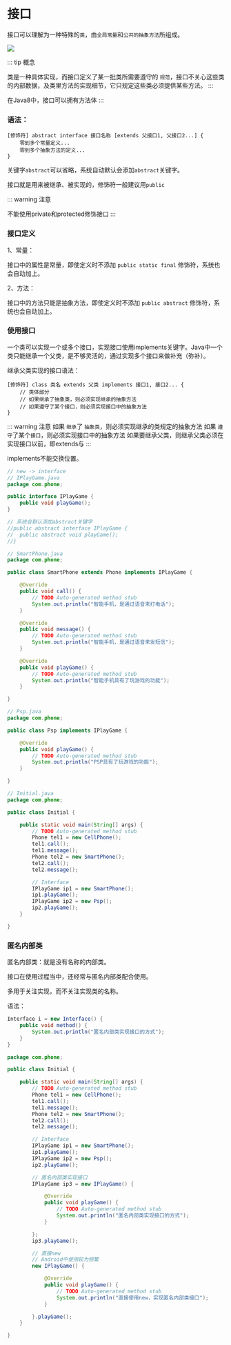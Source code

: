 # 接口

接口可以理解为一种特殊的`类`，由`全局常量`和`公共的抽象方法`所组成。

![](/img/interface-example.jpg)

::: tip 概念

类是一种具体实现，而接口定义了某一批类所需要遵守的 `规范`，接口不关心这些类的内部数据，及类里方法的实现细节，它只规定这些类必须提供某些方法。
:::

在Java8中，接口可以拥有方法体
:::

### 语法：

```
[修饰符] abstract interface 接口名称 [extends 父接口1, 父接口2...] {
    零到多个常量定义...
    零到多个抽象方法的定义...
}
```

关键字`abstract`可以省略，系统自动默认会添加`abstract`关键字。

接口就是用来被继承、被实现的，修饰符一般建议用`public`

::: warning 注意

不能使用private和protected修饰接口
:::

### 接口定义

1、常量：

接口中的属性是常量，即使定义时不添加 `public static final` 修饰符，系统也会自动加上。

2、方法：

接口中的方法只能是抽象方法，即使定义时不添加 `public abstract` 修饰符，系统也会自动加上。

### 使用接口

一个类可以实现一个或多个接口，实现接口使用implements关键字。Java中一个类只能继承一个父类，是不够灵活的，通过实现多个接口来做补充（弥补）。

继承父类实现的接口语法：

```
[修饰符] class 类名 extends 父类 implements 接口1, 接口2... {
    // 类体部分
    // 如果继承了抽象类，则必须实现继承的抽象方法
    // 如果遵守了某个接口，则必须实现接口中的抽象方法
}
```

::: warning 注意
如果 `继承`了 `抽象类`，则必须实现继承的类规定的抽象方法
如果 `遵守`了某个`接口`，则必须实现接口中的抽象方法
如果要继承父类，则继承父类必须在实现接口以前，即extends与
:::

implements不能交换位置。

```java
// new -> interface
// IPlayGame.java
package com.phone;

public interface IPlayGame {
	public void playGame();
}

// 系统会默认添加abstract关键字
//public abstract interface IPlayGame {
//	public abstract void playGame();
//}
```

```java
// SmartPhone.java
package com.phone;

public class SmartPhone extends Phone implements IPlayGame {

	@Override
	public void call() {
		// TODO Auto-generated method stub
		System.out.println("智能手机，是通过语音来打电话");
	}

	@Override
	public void message() {
		// TODO Auto-generated method stub
		System.out.println("智能手机，是通过语音来发短信");
	}

	@Override
	public void playGame() {
		// TODO Auto-generated method stub
		System.out.println("智能手机具有了玩游戏的功能");
	}

}
```

```java
// Psp.java
package com.phone;

public class Psp implements IPlayGame {

	@Override
	public void playGame() {
		// TODO Auto-generated method stub
		System.out.println("PSP具有了玩游戏的功能");
	}

}
```

```java
// Initial.java
package com.phone;

public class Initial {

	public static void main(String[] args) {
		// TODO Auto-generated method stub
		Phone tel1 = new CellPhone();
		tel1.call();
		tel1.message();
		Phone tel2 = new SmartPhone();
		tel2.call();
		tel2.message();

		// Interface
		IPlayGame ip1 = new SmartPhone();
		ip1.playGame();
		IPlayGame ip2 = new Psp();
		ip2.playGame();
	}

}
```

### 匿名内部类

匿名内部类：就是没有名称的内部类。

接口在使用过程当中，还经常与匿名内部类配合使用。

多用于关注实现，而不关注实现类的名称。

语法：

```java
Interface i = new Interface() {
    public void method() {
        System.out.println("匿名内部类实现接口的方式");
    }
}
```

```java
package com.phone;

public class Initial {

	public static void main(String[] args) {
		// TODO Auto-generated method stub
		Phone tel1 = new CellPhone();
		tel1.call();
		tel1.message();
		Phone tel2 = new SmartPhone();
		tel2.call();
		tel2.message();

		// Interface
		IPlayGame ip1 = new SmartPhone();
		ip1.playGame();
		IPlayGame ip2 = new Psp();
		ip2.playGame();

		// 匿名内部类实现接口
		IPlayGame ip3 = new IPlayGame() {

			@Override
			public void playGame() {
				// TODO Auto-generated method stub
				System.out.println("匿名内部类实现接口的方式");
			}

		};
		ip3.playGame();

        // 直接new
        // Android中使用较为频繁
		new IPlayGame() {

			@Override
			public void playGame() {
				// TODO Auto-generated method stub
				System.out.println("直接使用new，实现匿名内部类接口");
			}

		}.playGame();
	}

}
```
